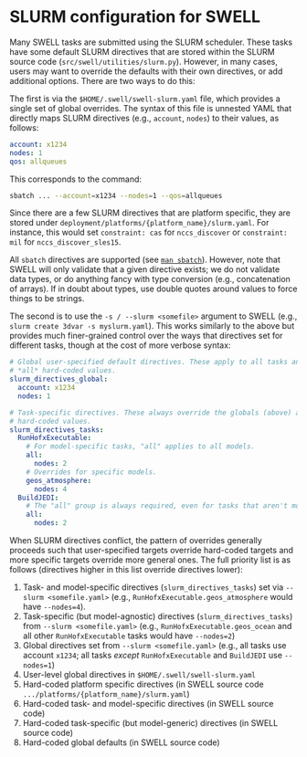 # SLURM configuration for SWELL

Many SWELL tasks are submitted using the SLURM scheduler.
These tasks have some default SLURM directives that are stored within the SLURM source code (`src/swell/utilities/slurm.py`).
However, in many cases, users may want to override the defaults with their own directives, or add additional options.
There are two ways to do this:

The first is via the `$HOME/.swell/swell-slurm.yaml` file, which provides a single set of global overrides.
The syntax of this file is unnested YAML that directly maps SLURM directives (e.g., `account`, `nodes`) to their values, as follows:

```yaml
account: x1234
nodes: 1
qos: allqueues
```

This corresponds to the command:

```sh
sbatch ... --account=x1234 --nodes=1 --qos=allqueues
```

Since there are a few SLURM directives that are platform specific, they are stored under `deployment/platforms/{platform_name}/slurm.yaml`. For instance, this would set `constraint: cas` for `nccs_discover` or `constraint: mil` for `nccs_discover_sles15`.

All `sbatch` directives are supported (see [`man sbatch`](https://slurm.schedmd.com/sbatch.html)).
However, note that SWELL will only validate that a given directive exists; we do not validate data types, or do anything fancy with type conversion (e.g., concatenation of arrays).
If in doubt about types, use double quotes around values to force things to be strings.

The second is to use the `-s / --slurm <somefile>` argument to SWELL (e.g., `slurm create 3dvar -s myslurm.yaml`).
This works similarly to the above but provides much finer-grained control over the ways that directives set for different tasks, though at the cost of more verbose syntax:

```yaml
# Global user-specified default directives. These apply to all tasks and override
# *all* hard-coded values.
slurm_directives_global:
  account: x1234
  nodes: 1

# Task-specific directives. These always override the globals (above) and any
# hard-coded values.
slurm_directives_tasks:
  RunHofxExecutable:
    # For model-specific tasks, "all" applies to all models.
    all:
      nodes: 2
    # Overrides for specific models.
    geos_atmosphere:
      nodes: 4
  BuildJEDI:
    # The "all" group is always required, even for tasks that aren't model-specific
    all:
      nodes: 2
```

When SLURM directives conflict, the pattern of overrides generally proceeds such that user-specified targets override hard-coded targets and more specific targets override more general ones.
The full priority list is as follows (directives higher in this list override directives lower):

1. Task- and model-specific directives (`slurm_directives_tasks`) set via `--slurm <somefile.yaml>` (e.g., `RunHofxExecutable.geos_atmosphere` would have `--nodes=4`).
2. Task-specific (but model-agnostic) directives (`slurm_directives_tasks`) from `--slurm <somefile.yaml>` (e.g., `RunHofxExecutable.geos_ocean` and all other `RunHofxExecutable` tasks would have `--nodes=2`)
3. Global directives set from `--slurm <somefile.yaml>` (e.g., all tasks use account `x1234`; all tasks _except_ `RunHofxExecutable` and `BuildJEDI` use `--nodes=1`)
4. User-level global directives in `$HOME/.swell/swell-slurm.yaml`
5. Hard-coded platform specific directives (in SWELL source code `.../platforms/{platform_name}/slurm.yaml`)
6. Hard-coded task- and model-specific directives (in SWELL source code)
7. Hard-coded task-specific (but model-generic) directives (in SWELL source code)
8. Hard-coded global defaults (in SWELL source code)
